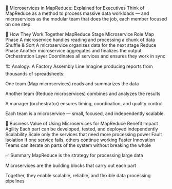 🧩 Microservices in MapReduce: Explained for Executives
Think of MapReduce as a method to process massive data workloads — and microservices as the modular team that does the job, each member focused on one step.

🔧 How They Work Together
MapReduce Stage	Microservice Role
Map Phase	A microservice handles reading and processing a chunk of data
Shuffle & Sort	A microservice organizes data for the next stage
Reduce Phase	Another microservice aggregates and finalizes the output
Orchestration Layer	Coordinates all services and ensures they work in sync

🏗️ Analogy: A Factory Assembly Line
Imagine producing reports from thousands of spreadsheets:

One team (Map microservices) reads and summarizes the data

Another team (Reduce microservices) combines and analyzes the results

A manager (orchestrator) ensures timing, coordination, and quality control

Each team is a microservice — small, focused, and independently scalable.

💼 Business Value of Using Microservices for MapReduce
Benefit	Impact
Agility	Each part can be developed, tested, and deployed independently
Scalability	Scale only the services that need more processing power
Fault Isolation	If one service fails, others continue working
Faster Innovation	Teams can iterate on parts of the system without breaking the whole

✅ Summary
MapReduce is the strategy for processing large data

Microservices are the building blocks that carry out each part

Together, they enable scalable, reliable, and flexible data processing pipelines


